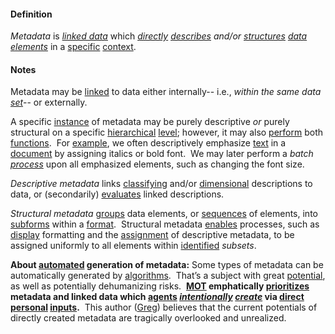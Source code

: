 #### Definition

*Metadata* is *[linked data](https://github.com/gcassel/Modular-Organization-Terminology/blob/master/terms/linked-data.md)* which *[directly](https://github.com/gcassel/Modular-Organization-Terminology/blob/master/terms/direct.md) [describes](https://github.com/gcassel/Modular-Organization-Terminology/blob/master/terms/describe.md) and/or [structures](https://github.com/gcassel/Modular-Organization-Terminology/blob/master/terms/form.md) [data](https://github.com/gcassel/Modular-Organization-Terminology/blob/master/terms/data.md) [elements](https://github.com/gcassel/Modular-Organization-Terminology/blob/master/terms/element.md)* in a [specific](https://github.com/gcassel/Modular-Organization-Terminology/blob/master/terms/specific.md) [context](https://github.com/gcassel/Modular-Organization-Terminology/blob/master/terms/context.md). 

#### Notes

Metadata may be [linked](https://github.com/gcassel/Modular-Organization-Terminology/blob/master/terms/link.md) to data either internally-- i.e., *within the same data [set](https://github.com/gcassel/Modular-Organization-Terminology/blob/master/terms/set.md)*-- or externally.

A specific [instance](https://github.com/gcassel/Modular-Organization-Terminology/blob/master/terms/instance.md) of metadata may be purely descriptive *or* purely structural on a specific [hierarchical](https://github.com/gcassel/Modular-Organization-Terminology/blob/master/terms/hierarchy.md) [level](https://github.com/gcassel/Modular-Organization-Terminology/blob/master/terms/level.md); however, it may also [perform](https://github.com/gcassel/Modular-Organization-Terminology/blob/master/terms/perform.md) both [functions](https://github.com/gcassel/Modular-Organization-Terminology/blob/master/terms/function.md).  For [example](https://github.com/gcassel/Modular-Organization-Terminology/blob/master/terms/example.md), we often descriptively emphasize [text](https://github.com/gcassel/Modular-Organization-Terminology/blob/master/terms/text.md) in a [document](https://github.com/gcassel/Modular-Organization-Terminology/blob/master/terms/document.md) by assigning italics or bold font.  We may later perform a *batch [process](https://github.com/gcassel/Modular-Organization-Terminology/blob/master/terms/process.md)* upon all emphasized elements, such as changing the font size.

*Descriptive metadata* links [classifying](https://github.com/gcassel/Modular-Organization-Terminology/blob/master/terms/class.md) and/or [dimensional](https://github.com/gcassel/Modular-Organization-Terminology/blob/master/terms/dimension.md) descriptions to data, or (secondarily) [evaluates](https://github.com/gcassel/Modular-Organization-Terminology/blob/master/terms/evaluate.md) linked descriptions.  

*Structural metadata* [groups](https://github.com/gcassel/Modular-Organization-Terminology/blob/master/terms/group.md) data elements, or [sequences](https://github.com/gcassel/Modular-Organization-Terminology/blob/master/terms/sequence.md) of elements, into [subforms](https://github.com/gcassel/Modular-Organization-Terminology/blob/master/terms/subform.md) within a [format](https://github.com/gcassel/Modular-Organization-Terminology/blob/master/terms/format.md).  Structural metadata [enables](https://github.com/gcassel/Modular-Organization-Terminology/blob/master/terms/enable.md) processes, such as [display](https://github.com/gcassel/Modular-Organization-Terminology/blob/master/terms/display.md) formatting and the [assignment](https://github.com/gcassel/Modular-Organization-Terminology/blob/master/terms/assign.md) of descriptive metadata, to be assigned uniformly to all elements within [identified](https://github.com/gcassel/Modular-Organization-Terminology/blob/master/terms/identify.md) *subsets*.
	
**About [automated](https://github.com/gcassel/Modular-Organization-Terminology/blob/master/terms/automate.md) generation of metadata:**  Some types of metadata can be automatically generated by [algorithms](https://github.com/gcassel/Modular-Organization-Terminology/blob/master/terms/algorithm.md).  That’s a subject with great [potential](https://github.com/gcassel/Modular-Organization-Terminology/blob/master/terms/potential.md), as well as potentially dehumanizing risks.  **[MOT](https://github.com/gcassel/Modular-Organization-Terminology/) emphatically [prioritizes](https://github.com/gcassel/Modular-Organization-Terminology/blob/master/terms/priority.md)  metadata and linked data which [agents](https://github.com/gcassel/Modular-Organization-Terminology/blob/master/terms/agent.md) *[intentionally](https://github.com/gcassel/Modular-Organization-Terminology/blob/master/terms/intend.md) [create](https://github.com/gcassel/Modular-Organization-Terminology/blob/master/terms/create.md)* via [direct](https://github.com/gcassel/Modular-Organization-Terminology/blob/master/terms/direct.md) [personal](https://github.com/gcassel/Modular-Organization-Terminology/blob/master/terms/personal.md) [inputs](https://github.com/gcassel/Modular-Organization-Terminology/blob/master/terms/input.md).**  This author ([Greg](mailto:greg.cass1@gmail.com)) believes that the current potentials of directly created metadata are tragically overlooked and unrealized.
	
